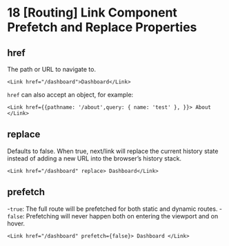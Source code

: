 # 18 [Routing] Link Component Prefetch and Replace Properties

## href 
The path or URL to navigate to.

`<Link href="/dashboard">Dashboard</Link>`

`href` can also accept an object, for example:

`<Link href={{pathname: '/about',query: { name: 'test' }, }}> About </Link>`

## replace
Defaults to false. When true, next/link will replace the current history state instead of adding a new URL into the browser’s history stack.

`<Link href="/dashboard" replace> Dashboard</Link>`


## prefetch 
-`true`: The full route will be prefetched for both static and dynamic routes.
-`false`: Prefetching will never happen both on entering the viewport and on hover.

`<Link href="/dashboard" prefetch={false}> Dashboard </Link>`